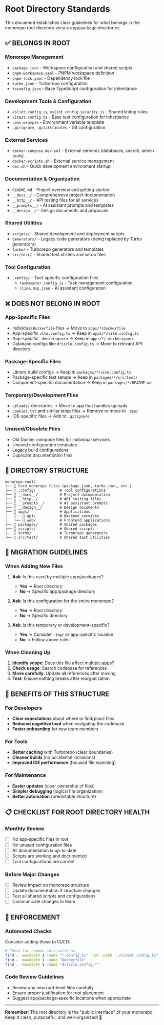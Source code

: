 # Root Directory Standards

This document establishes clear guidelines for what belongs in the monorepo root directory versus app/package directories.

## ✅ **BELONGS IN ROOT**

### **Monorepo Management**
- `package.json` - Workspace configuration and shared scripts
- `pnpm-workspace.yaml` - PNPM workspace definition
- `pnpm-lock.yaml` - Dependency lock file
- `turbo.json` - Turborepo configuration
- `tsconfig.json` - Base TypeScript configuration for inheritance

### **Development Tools & Configuration**
- `eslint.config.js`, `eslint.config.security.js` - Shared linting rules
- `vitest.config.ts` - Base test configuration for inheritance
- `.env.example` - Environment variable template
- `.gitignore`, `.gitattributes` - Git configuration

### **External Services**
- `docker-compose.dev.yml` - External services (databases, search, admin tools)
- `docker-scripts.sh` - External service management
- `dev.sh` - Quick development environment startup

### **Documentation & Organization**
- `README.md` - Project overview and getting started
- `__docs__/` - Comprehensive project documentation
- `__http__/` - API testing files for all services
- `__prompts__/` - AI assistant prompts and templates
- `__design__/` - Design documents and proposals

### **Shared Utilities**
- `scripts/` - Shared development and deployment scripts
- `generators/` - Legacy code generators (being replaced by Turbo generators)
- `turbo/` - Turborepo generators and templates
- `src/test/` - Shared test utilities and setup files

### **Tool Configuration**
- `.config/` - Tool-specific configuration files
  - `taskmaster.config.js` - Task management configuration
  - `cline.mcp.json` - AI assistant configuration

## ❌ **DOES NOT BELONG IN ROOT**

### **App-Specific Files**
- Individual `Dockerfile` files → Move to `apps/*/Dockerfile`
- App-specific `vite.config.ts` → Keep in `apps/*/vite.config.ts`
- App-specific `.dockerignore` → Keep in `apps/*/.dockerignore`
- Database configs like `drizzle.config.ts` → Move to relevant API directory

### **Package-Specific Files**
- Library build configs → Keep in `packages/*/vite.config.ts`
- Package-specific test setups → Keep in `packages/*/src/test/`
- Component-specific documentation → Keep in `packages/*/README.md`

### **Temporary/Development Files**
- `uploads/` directories → Move to app that handles uploads
- `cookies.txt` and similar temp files → Remove or move to `.tmp/`
- IDE-specific files → Add to `.gitignore`

### **Unused/Obsolete Files**
- Old Docker compose files for individual services
- Unused configuration templates
- Legacy build configurations
- Duplicate documentation files

## 📁 **DIRECTORY STRUCTURE**

```
monorepo-root/
├── 📄 Core monorepo files (package.json, turbo.json, etc.)
├── 📁 .config/           # Tool configurations
├── 📁 __docs__/          # Project documentation
├── 📁 __http__/          # API testing files
├── 📁 __prompts__/       # AI assistant prompts
├── 📁 __design__/        # Design documents
├── 📁 apps/              # Applications
│   ├── 📁 api/           # Backend services
│   └── 📁 web/           # Frontend applications
├── 📁 packages/          # Shared packages
├── 📁 scripts/           # Shared scripts
├── 📁 turbo/             # Turborepo generators
└── 📁 src/test/          # Shared test utilities
```

## 🔄 **MIGRATION GUIDELINES**

### **When Adding New Files**
1. **Ask**: Is this used by multiple apps/packages?
   - **Yes** → Root directory
   - **No** → Specific app/package directory

2. **Ask**: Is this configuration for the entire monorepo?
   - **Yes** → Root directory
   - **No** → Specific directory

3. **Ask**: Is this temporary or development-specific?
   - **Yes** → Consider `.tmp/` or app-specific location
   - **No** → Follow above rules

### **When Cleaning Up**
1. **Identify scope**: Does this file affect multiple apps?
2. **Check usage**: Search codebase for references
3. **Move carefully**: Update all references after moving
4. **Test**: Ensure nothing breaks after reorganization

## 🎯 **BENEFITS OF THIS STRUCTURE**

### **For Developers**
- **Clear expectations** about where to find/place files
- **Reduced cognitive load** when navigating the codebase
- **Faster onboarding** for new team members

### **For Tools**
- **Better caching** with Turborepo (clear boundaries)
- **Cleaner builds** (no accidental inclusions)
- **Improved IDE performance** (focused file watching)

### **For Maintenance**
- **Easier updates** (clear ownership of files)
- **Simpler debugging** (logical file organization)
- **Better automation** (predictable structure)

## 📋 **CHECKLIST FOR ROOT DIRECTORY HEALTH**

### **Monthly Review**
- [ ] No app-specific files in root
- [ ] No unused configuration files
- [ ] All documentation is up-to-date
- [ ] Scripts are working and documented
- [ ] Tool configurations are current

### **Before Major Changes**
- [ ] Review impact on monorepo structure
- [ ] Update documentation if structure changes
- [ ] Test all shared scripts and configurations
- [ ] Communicate changes to team

## 🔧 **ENFORCEMENT**

### **Automated Checks**
Consider adding these to CI/CD:
```bash
# Check for common anti-patterns
find . -maxdepth 1 -name "*.config.ts" -not -path "./vitest.config.ts" -not -path "./turbo.json"
find . -maxdepth 1 -name "Dockerfile"
find . -maxdepth 1 -name "drizzle.config.*"
```

### **Code Review Guidelines**
- Review any new root-level files carefully
- Ensure proper justification for root placement
- Suggest app/package-specific locations when appropriate

---

**Remember**: The root directory is the "public interface" of your monorepo. Keep it clean, purposeful, and well-organized! 🎯
